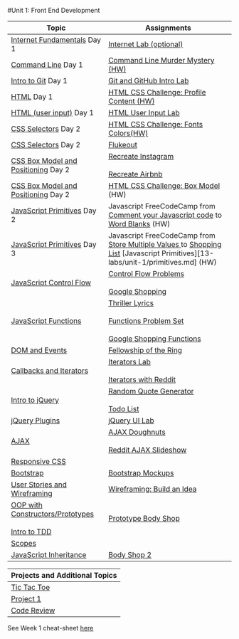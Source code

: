 #Unit 1: Front End Development

| Topic                                    | Assignments                              |
| ---------------------------------------- | ---------------------------------------- |
| [Internet Fundamentals][1] Day 1         | [Internet Lab (optional)][1000]          |
| [Command Line][2] Day 1                  | [Command Line Murder Mystery (HW)][1001] |
| [Intro to Git][3] Day 1                  | [Git and GitHub Intro Lab][1026]         |
| [HTML][5] Day 1                          | [HTML CSS Challenge: Profile Content (HW)](https://github.com/lewagon/html-css-challenges/tree/master/01-profile-content) |
| [HTML (user input)][5] Day 1             | [HTML User Input Lab][901]               |
| [CSS Selectors][6] Day 2                 | [HTML CSS Challenge: Fonts Colors(HW)](https://github.com/lewagon/html-css-challenges/tree/master/02-fonts-colors) |
| [CSS Selectors][6] Day 2                 | [Flukeout](https://flukeout.github.io/)  |
| [CSS Box Model and Positioning][9] Day 2 | [Recreate Instagram][1023] <br><br> [Recreate Airbnb][1024] |
| [CSS Box Model and Positioning][9] Day 2 | [HTML CSS Challenge: Box Model](https://github.com/lewagon/html-css-challenges/tree/master/03-box-model) (HW) |
| [JavaScript Primitives][4] Day 2         | Javascript FreeCodeCamp from [Comment your Javascript code][1003] to [Word Blanks](https://www.freecodecamp.com/challenges/word-blanks) (HW) |
| [JavaScript Primitives][4] Day 3         | Javascript FreeCodeCamp from [Store Multiple Values ](1003) to [Shopping List](https://www.freecodecamp.com/challenges/shopping-list)  [Javascript Primitives][13-labs/unit-1/primitives.md] (HW) |
| [JavaScript Control Flow][7]             | [Control Flow Problems][1004] <br><br> [Google Shopping][1002] |
| [JavaScript Functions][10]               | [Thriller Lyrics][902] <br><br> [Functions Problem Set][1007] <br><br> [Google Shopping Functions][1006] |
| [DOM and Events][11]                     | [Fellowship of the Ring](13-labs/unit-1/fellowship.md) |
| [Callbacks and Iterators][12]            | [Iterators Lab][1011] <br><br> [Iterators with Reddit][1012] |
| [Intro to jQuery][13]                    | [Random Quote Generator][1013] <br><br> [Todo List][1014] |
| [jQuery Plugins][14]                     | [jQuery UI Lab][1015]                    |
| [AJAX][15]                               | [AJAX Doughnuts][1016] <br><br> [Reddit AJAX Slideshow][1017] |
| [Responsive CSS][16]                     |                                          |
| [Bootstrap][17]                          | [Bootstrap Mockups][1018]                |
| [User Stories and Wireframing][18]       | [Wireframing: Build an Idea][1019]       |
| [OOP with Constructors/Prototypes][19] <br><br> [Intro to TDD][20] | [Prototype Body Shop][1020]              |
| [Scopes][21]                             |                                          |
| [JavaScript Inheritance][22]             | [Body Shop 2][1021]                      |

| Projects and Additional Topics |
| ------------------------------ |
| [Tic Tac Toe][1010]            |
| [Project 1][1022]              |
| [Code Review][1025]            |

See Week 1 cheat-sheet [here][23]

[1]: 03-internet/how-the-internet-works.md
[2]: 01-workflow/command-line/01readme.md
[3]: 01-workflow/intro-git/readme.md
[4]: 02-js-jquery/js-primitives/readme.md
[5]: 03-html-css/html-review/readme.md
[6]: 03-html-css/css-selectors/readme.md
[7]: 02-js-jquery/js-control-flow/readme.md
[9]: 03-html-css/css-box-model/readme.md
[10]: 02-js-jquery/js-functions/readme.md
[11]: 02-js-jquery/js-dom-events/readme.md
[12]: 02-js-jquery/js-callbacks-iterators/readme.md
[13]: 02-js-jquery/jquery-intro/readme.md
[14]: 02-js-jquery/jquery-plugins/readme.md
[15]: 02-js-jquery/jquery-ajax/readme.md
[16]: 03-html-css/css-responsive-design/readme.md
[17]: 03-html-css/css-bootstrap/readme.md
[18]: 09-other-topics/user-stories-wireframing/readme.md
[19]: 02-js-jquery/js-prototypes/01readme.md
[20]: 02-js-jquery/js-tdd-intro/readme.md
[21]: 02-js-jquery/js-scopes/readme.md
[22]: 02-js-jquery/js-inheritance/01readme.md
[23]: 00-schedule/cheat-sheet.md

[900]: https://github.com/WDI-SEA/html_top_ten_movies_table
[901]: https://github.com/WDI-SEA/html_user_inputs
[902]: https://github.com/ga-students/functions-thriller-lyrics
[1000]: 03-internet/internet-lab.md
[1001]: https://github.com/WDI-SEA/command-line-murder-mystery
[1002]: https://github.com/WDI-SEA/google-shopping-conditionals-loops
[1003]: https://www.freecodecamp.com/challenges/comment-your-javascript-code
[1004]: https://github.com/davified/js-control-flow
[1005]: https://github.com/WDI-SEA/css-selectors-animal-style
[1006]: https://github.com/WDI-SEA/google-shopping-functions
[1007]: https://github.com/davified/js-functions
[1008]: https://github.com/WDI-SEA/selecting-reddit
[1009]: https://github.com/ga-students/temperature-converter-dom
[1010]: https://github.com/davified/tic-tac-toe
[1011]: https://github.com/WDI-SEA/js-callbacks-iterators
[1012]: https://github.com/WDI-SEA/iterators-reddit
[1013]: https://github.com/WDI-SEA/random-quote-jquery
[1014]: https://github.com/WDI-SEA/jquery-todo-list
[1015]: https://github.com/WDI-SEA/jquery-plugins
[1016]: https://github.com/WDI-SEA/jquery-ajax
[1017]: https://github.com/WDI-SEA/ajax-reddit-slideshow
[1018]: https://github.com/WDI-SEA/bootstrap-mockups
[1019]: 09-other-topics/user-stories-wireframing/exercise.md
[1020]: https://github.com/WDI-SEA/oop-prototype-car
[1021]: https://github.com/WDI-SEA/oop-inheritance-car
[1022]: 11-projects/project-1/readme.md
[1023]: https://github.com/ga-students/css-positioning
[1024]: https://github.com/ga-students/css-airbnb
[1025]: https://github.com/WDI-SEA/code-review
[1026]: https://github.com/ga-students/git-github-lab
